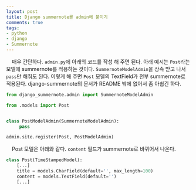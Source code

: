 ```yaml
---
layout: post
title: Django summernote를 admin에 붙이기
comments: true
tags:
- python
- django
- Summernote
---
```

&nbsp;&nbsp;&nbsp; 매우 간단하다. `admin.py`에 아래의 코드를 작성 해 주면 된다. 아래 예시는 `Post`라는 모델에 summernote를 적용하는 것이다. `SummernoteModelAdmin`을 상속 받고 나서 `pass`만 해줘도 된다. 이렇게 해 주면 `Post` 모델의 TextField가 전부 summernote로 적용된다. django-summernote의 문서가 README 밖에 없어서 좀 아쉽긴 하다.

``` python
from django_summernote.admin import SummernoteModelAdmin

from .models import Post


class PostModelAdmin(SummernoteModelAdmin):
     pass

admin.site.register(Post, PostModelAdmin)
```

&nbsp;&nbsp;&nbsp; Post 모델은 아래와 같다. `content` 필드가 summernote로 바뀌어서 나온다.

``` python
class Post(TimeStampedModel):
    [...]
    title = models.CharField(default='', max_length=100)
    content = models.TextField(default='')
    [...]
```
